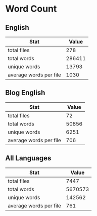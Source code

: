 # Word Count

## English

Stat | Value
---- | -----
total files | 278
total words | 286411
unique words | 13793
average words per file | 1030

## Blog English

Stat | Value
---- | -----
total files | 72
total words | 50856
unique words | 6251
average words per file | 706

## All Languages

Stat | Value
---- | -----
total files | 7447
total words | 5670573
unique words | 142562
average words per file | 761
